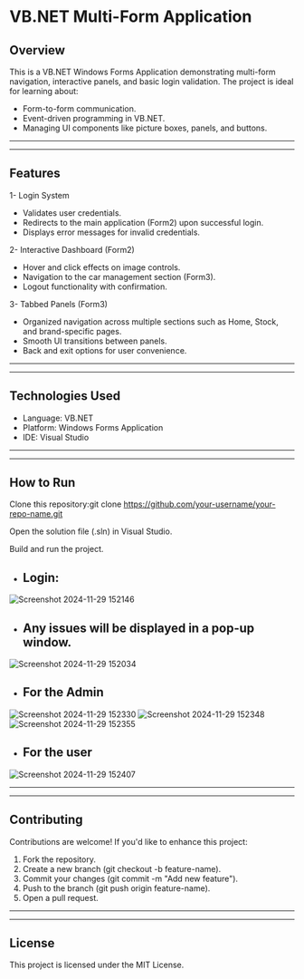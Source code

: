 # VB.NET Multi-Form Application

## Overview
This is a VB.NET Windows Forms Application demonstrating multi-form navigation, interactive panels, and basic login validation. The project is ideal for learning about:
- Form-to-form communication.
- Event-driven programming in VB.NET.
- Managing UI components like picture boxes, panels, and buttons.
  
---
---

## Features
1- Login System
 - Validates user credentials.
 - Redirects to the main application (Form2) upon successful login.
 - Displays error messages for invalid credentials.

2- Interactive Dashboard (Form2)
 - Hover and click effects on image controls.
 - Navigation to the car management section (Form3).
 - Logout functionality with confirmation.

3- Tabbed Panels (Form3)
 - Organized navigation across multiple sections such as Home, Stock, and brand-specific pages.
 - Smooth UI transitions between panels.
 - Back and exit options for user convenience.

---
---

## Technologies Used
- Language: VB.NET
- Platform: Windows Forms Application
- IDE: Visual Studio

---
---

## How to Run
Clone this repository:git clone https://github.com/your-username/your-repo-name.git

Open the solution file (.sln) in Visual Studio.

Build and run the project.

- ## Login:

![Screenshot 2024-11-29 152146](https://github.com/user-attachments/assets/a0ccc9c2-f9d5-4b3b-abf7-45fdca429a56)

- ## Any issues will be displayed in a pop-up window.

![Screenshot 2024-11-29 152034](https://github.com/user-attachments/assets/065ffe2e-337a-4866-b2ca-44693311dc84)

- ## For the Admin

![Screenshot 2024-11-29 152330](https://github.com/user-attachments/assets/fcf528f1-e328-4e2c-a8ce-e48278b6c6e5)
![Screenshot 2024-11-29 152348](https://github.com/user-attachments/assets/96e3529e-8d5b-43db-bb61-f11f02ccf78f)
![Screenshot 2024-11-29 152355](https://github.com/user-attachments/assets/02d16b6f-7ff7-44f8-8301-55e2809cd07b)

- ## For the user

![Screenshot 2024-11-29 152407](https://github.com/user-attachments/assets/66cff054-8545-4720-9995-4d55a3040313)

---
---

## Contributing
Contributions are welcome! If you'd like to enhance this project:

1. Fork the repository.
2. Create a new branch (git checkout -b feature-name).
3. Commit your changes (git commit -m "Add new feature").
4. Push to the branch (git push origin feature-name).
5. Open a pull request.

---
---

## License
This project is licensed under the MIT License.

